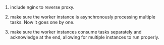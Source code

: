 1) include nginx to reverse proxy.

2) make sure the worker instance is asynchronously processing multiple tasks. Now it goes one by one.

3) make sure the worker instances consume tasks separately and acknowledge at the end, allowing for multiple instances to run properly.

